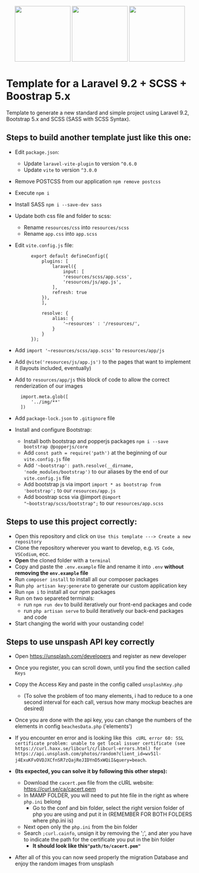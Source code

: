 <p align="center">
<a href="https://getbootstrap.com" target="_blank"><img src="https://miro.medium.com/v2/resize:fit:400/1*onZhQJU7A3ab6V1sHfMRkQ.jpeg" height="150"></a>
    <a href="https://laravel.com" target="_blank"><img src="https://raw.githubusercontent.com/laravel/art/master/logo-lockup/5%20SVG/2%20CMYK/1%20Full%20Color/laravel-logolockup-cmyk-red.svg" height="150"></a>
<a href="https://laravel.com" target="_blank"><img src="https://upload.wikimedia.org/wikipedia/commons/thumb/9/96/Sass_Logo_Color.svg/1200px-Sass_Logo_Color.svg.png" height="150"></a>

</p>

# Template for a Laravel 9.2 + SCSS + Boostrap 5.x
Template to generate a new standard and simple project using Laravel 9.2, Bootstrap 5.x and SCSS (SASS with SCSS Syntax).

## Steps to build another template just like this one:
- Edit `package.json`:
    - Update `laravel-vite-plugin` to version `^0.6.0`
    - Update `vite` to version `^3.0.0`
- Remove POSTCSS from our application `npm remove postcss`
- Execute `npm i`
- Install SASS `npm i --save-dev sass`
- Update both css file and folder to scss:
    - Rename `resources/css` into `resources/scss`
    - Rename `app.css` into `app.scss`
- Edit `vite.config.js` file:

            export default defineConfig({
                plugins: [
                    laravel({
                        input: [
                        'resources/scss/app.scss',
                        'resources/js/app.js',
                    ],
                    refresh: true
                }),
                ],

                resolve: {
                    alias: {
                        '~resources' : '/resources/',
                    }
                }
            });
- Add `import '~resources/scss/app.scss'` to `resources/app/js`
- Add `@vite('resources/js/app.js')` to the pages that want to implement it (layouts included, eventually)
- Add to `resources/app/js` this block of code to allow the correct renderization of our images

        import.meta.glob([
            '../img/**'
        ])
- Add `package-lock.json` to `.gitignore` file
- Install and configure Bootstrap:
    - Install both bootstrap and popperjs packages `npm i --save bootstrap @popperjs/core`
    - Add `const path = require('path')` at the beginning of our `vite.config.js` file
    - Add `'~bootstrap': path.resolve(__dirname, 'node_modules/bootstrap')` to our aliases by the end of our `vite.config.js` file
    - Add bootstrap js via import `import * as bootstrap from 'bootstrap';` to our `resources/app.js`
    - Add boostrap scss via @import `@import "~bootstrap/scss/bootstrap";` to our `resources/app.scss`


## Steps to use this project correctly:
- Open this repository and click on  `Use this template ---> Create a new repository`
- Clone the repository wherever you want to develop, e.g. `VS Code`, `VSCodium`, ecc.
- **Open** the cloned folder with a `terminal`
- Copy and paste the `.env.example` file and rename it into `.env` **without removing the `env.example` file**
- Run `composer install` to install all our composer packages
- Run `php artisan key:generate` to generate our custom application key
- Run `npm i` to install all our npm packages
- Run on two separeted terminals:
    - run `npm run dev` to build iteratively our front-end packages and code
    - run `php artisan serve` to build iteratively our back-end packages and code
- Start changing the world with your oustanding code!


## Steps to use unspash API key correctly
- Open https://unsplash.com/developers and register as new developer
- Once you register, you can scroll down, until you find the section called `Keys`
- Copy the Access Key and paste in the config called `unsplashKey.php`
    - (To solve the problem of too many elements, i had to reduce to a one second interval for each call, versus how many mockup beaches are desired)

- Once you are done with the api key, you can change the numbers of the elements in config `beachesData.php` ('elements')


- If you encounter en error and is looking like this
    `  cURL error 60: SSL certificate problem: unable to get local issuer certificate (see https://curl.haxx.se/libcurl/c/libcurl-errors.html) for https://api.unsplash.com/photos/random?client_id=wv51l-j4ExuKFvOVDJXCfnSR7zQajReJIDYnD5xWQiI&query=beach `. 
    
- **(Its expected, you can solve it by following this other steps):**

    - Download the `cacert.pem` file from the cURL website: https://curl.se/ca/cacert.pem
    - In MAMP FOLDER, you will need to put hte file in the right as where `php.ini` belong
        - Go to the conf and bin folder, select the right version folder of php you are using and put it in (REMEMBER FOR BOTH FOLDERS where php.ini is)
    - Next open only the `php.ini` from the bin folder
    - Search `;curl.cainfo`, unsign it by removing the ';', and ater you have to indicate the path for the certificate you put in the bin folder
        - **It should look like this`"path/to/cacert.pem"`**

- After all of this you can now seed properly the migration Database and enjoy the random images from unsplash
